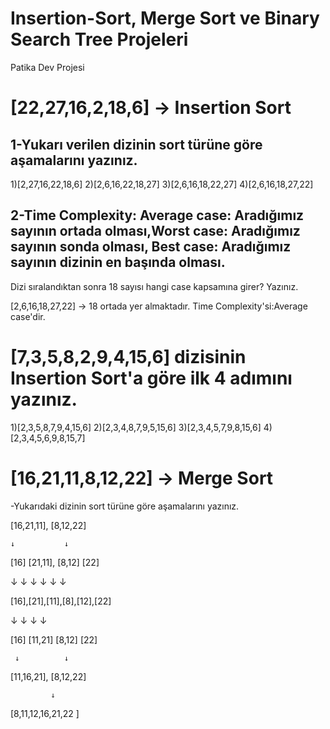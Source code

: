 # Insertion-Sort, Merge Sort ve Binary Search Tree Projeleri
Patika Dev Projesi

# [22,27,16,2,18,6] -> Insertion Sort

## 1-Yukarı verilen dizinin sort türüne göre aşamalarını yazınız.

1)[2,27,16,22,18,6]
2)[2,6,16,22,18,27]
3)[2,6,16,18,22,27]
4)[2,6,16,18,27,22]

## 2-Time Complexity: Average case: Aradığımız sayının ortada olması,Worst case: Aradığımız sayının sonda olması, Best case: Aradığımız sayının dizinin en başında olması.
Dizi sıralandıktan sonra 18 sayısı hangi case kapsamına girer? Yazınız.

[2,6,16,18,27,22] -> 18 ortada yer almaktadır. Time Complexity'si:Average case'dir.

# [7,3,5,8,2,9,4,15,6] dizisinin Insertion Sort'a göre ilk 4 adımını yazınız.

1)[2,3,5,8,7,9,4,15,6]
2)[2,3,4,8,7,9,5,15,6]
3)[2,3,4,5,7,9,8,15,6]
4)[2,3,4,5,6,9,8,15,7]

# [16,21,11,8,12,22] -> Merge Sort

-Yukarıdaki dizinin sort türüne göre aşamalarını yazınız.

[16,21,11], [8,12,22]

    ↓           ↓
    
[16] [21,11], [8,12] [22]

 ↓    ↓     ↓   ↓    ↓    ↓
 
[16],[21],[11],[8],[12],[22]

  ↓     ↓      ↓     ↓
  
[16] [11,21] [8,12] [22]

     ↓          ↓ 
     
[11,16,21], [8,12,22]

	         ↓
		 
  [8,11,12,16,21,22 ]
  
  

